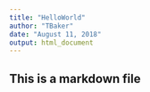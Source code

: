```yaml
---
title: "HelloWorld"
author: "TBaker"
date: "August 11, 2018"
output: html_document
---
```


## This is a markdown file
